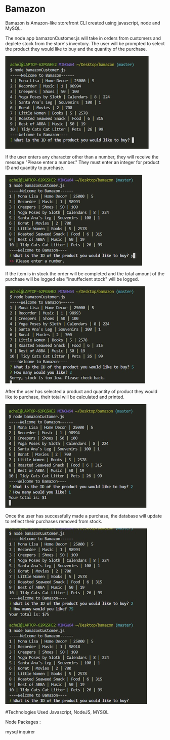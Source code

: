 # Bamazon
Bamazon is Amazon-like storefront CLI created using javascript, node and MySQL.

The node app bamazonCustomer.js will take in orders from customers and deplete stock from the store's inventory. The user will be prompted to select the product they would like to buy and the quantity of the purchase. 

![Image of Product Table](screenshots/producttable.jpg)

If the user enters any character other than a number, they will receive the message "Please enter a number." They must enter an integer for product ID and quantity to purchase.

![Image of Invalid Input](screenshots/invalidinput1.jpg)

If the item is in stock the order will be completed and the total amount of the purchase will be logged else "insuffecient stock" will be logged.

![Image of Low Stock](screenshots/lowstock.jpg)

After the user has selected a product and quantity of product they would like to purchase, their total will be calculated and printed.

![Image of Product Totals](screenshots/producttotals.jpg)

Once the user has successfully made a purchase, the database will update to reflect their purchases removed from stock.

![Image of Updated DB](screenshots/updateddb.jpg)


#Technologies Used
Javascript, NodeJS, MYSQL

Node Packages :

mysql
inquirer